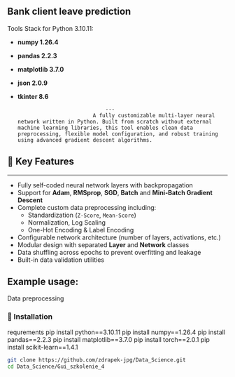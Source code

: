                                       
## Bank client leave prediction
  Tools Stack  for Python 3.10.11:
- **numpy  1.26.4**
- **pandas 2.2.3**    
- **matplotlib 3.7.0**
- **json 2.0.9**
- **tkinter 8.6**
                                      
                                  ---
                              A fully customizable multi-layer neural network written in Python. Built from scratch without external machine learning libraries, this tool enables clean data preprocessing, flexible model configuration, and robust training using advanced gradient descent algorithms.
## 🌟 Key Features
---


- Fully self-coded neural network layers with backpropagation
- Support for **Adam**, **RMSprop**, **SGD**, **Batch** and **Mini-Batch Gradient Descent**
- Complete custom data preprocessing including:
  - Standardization (`Z-Score`, `Mean-Score`)
  - Normalization, Log Scaling
  - One-Hot Encoding & Label Encoding
- Configurable network architecture (number of layers, activations, etc.)
- Modular design with separated **Layer** and **Network** classes
- Data shuffling across epochs to prevent overfitting and leakage
- Built-in data validation utilities
## Example usage:
Data preprocessing



### 🔧 Installation

requrements 
pip install python==3.10.11
pip install numpy==1.26.4
pip install pandas==2.2.3
pip install matplotlib==3.7.0
pip install torch==2.0.1
pip install scikit-learn==1.4.1

```bash
git clone https://github.com/zdrapek-jpg/Data_Science.git
cd Data_Science/Gui_szkolenie_4
